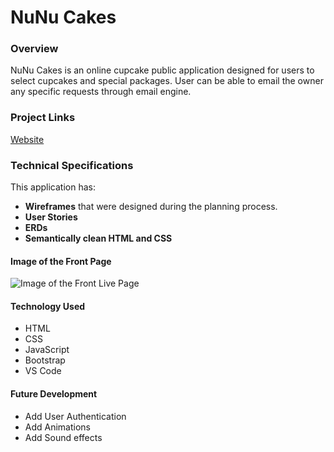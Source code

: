 # NuNu Cakes

### Overview
NuNu Cakes is an online cupcake public application designed for users to select cupcakes and special packages. User can be able to email the owner any specific requests through email engine. 

### Project Links

[Website](https://www.nunucakes.com/)


### Technical Specifications

This application has:

* **Wireframes** that were designed during the planning process.
* **User Stories**
* **ERDs**
* **Semantically clean HTML and CSS**


#### Image of the Front Page
![Image of the Front Live Page](https://scontent.fatl1-1.fna.fbcdn.net/v/t1.0-9/69215111_10156759740964624_2302834616551079936_o.jpg?_nc_cat=102&_nc_oc=AQnWebg7NyKMXoFRP3_Z5aVZrzfcPgrsFO0AIDV5QzEhk3V7_24CJNeNYWTgo1HIm5Tr1ImKEvHuOv9dwAHDedjP&_nc_ht=scontent.fatl1-1.fna&oh=33a66ef5225ec83110bd2b4691a040b9&oe=5E22C362)


#### Technology Used
- HTML
- CSS
- JavaScript
- Bootstrap
- VS Code

#### Future Development
- Add User Authentication
- Add Animations
- Add Sound effects


